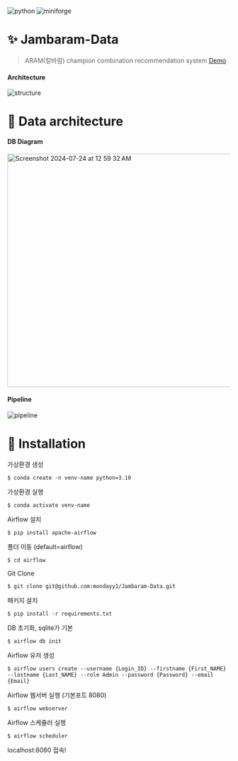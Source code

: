 ![python](https://img.shields.io/badge/python-3.10.14-blue.svg?style=flat-square)
![miniforge](https://img.shields.io/badge/miniforge-24.5.0-blue.svg?style=flat-square)

# :sparkles: Jambaram-Data
> ARAM(칼바람) champion combination recommendation system [Demo](http://jambaram.xyz)

#### Architecture
![structure](https://github.com/user-attachments/assets/cf7b2434-18fc-43e8-9b6b-ec621ba4e5b1)


# :camel: Data architecture
#### DB Diagram
<img width="527" alt="Screenshot 2024-07-24 at 12 59 32 AM" src="https://github.com/user-attachments/assets/a4dee1da-e7d3-446a-a519-dedb07a4346b">

#### Pipeline
![pipeline](https://github.com/user-attachments/assets/5b9dbce9-33a7-431d-a576-66b65389d4c0)


# :floppy_disk: Installation
가상환경 생성
```
$ conda create -n venv-name python=3.10
```

가상환경 실행
```
$ conda activate venv-name
```

Airflow 설치
```
$ pip install apache-airflow
```

폴더 이동 (default=airflow)
```
$ cd airflow
```

Git Clone
```
$ git clone git@github.com:mondayy1/Jambaram-Data.git
```

패키지 설치
```
$ pip install -r requirements.txt
```

DB 초기화, sqlite가 기본
```
$ airflow db init
```

Airflow 유저 생성
```
$ airflow users create --username {Login_ID} --firstname {First_NAME} --lastname {Last_NAME} --role Admin --password {Password} --email {Email}
```

Airflow 웹서버 실행 (기본포트 8080)
```
$ airflow webserver
```

Airflow 스케쥴러 실행
```
$ airflow scheduler
```

localhost:8080 접속!

